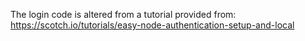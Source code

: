 
The login code is altered from a tutorial provided from:
https://scotch.io/tutorials/easy-node-authentication-setup-and-local


